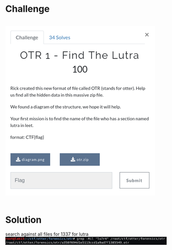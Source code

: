 # Challenge #
<br>![alt text](imgs/forensics001-1.png)
<br><br>
# Solution #
search against all files for 1337 for lutra
<br>![alt text](imgs/forensics001-2.png)
